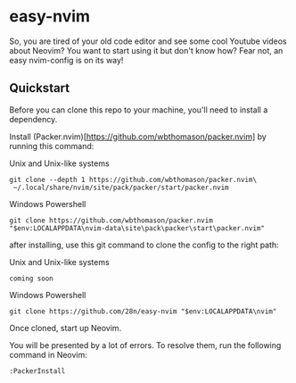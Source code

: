 # easy-nvim

So, you are tired of your old code editor and see some cool Youtube videos about Neovim? You want to start using it but don't know how? Fear not, an easy nvim-config is on its way!

## Quickstart

Before you can clone this repo to your machine, you'll need to install a dependency.

Install (Packer.nvim)[https://github.com/wbthomason/packer.nvim] by running this command:

Unix and Unix-like systems
```
git clone --depth 1 https://github.com/wbthomason/packer.nvim\
 ~/.local/share/nvim/site/pack/packer/start/packer.nvim
```

Windows Powershell
```
git clone https://github.com/wbthomason/packer.nvim "$env:LOCALAPPDATA\nvim-data\site\pack\packer\start\packer.nvim"
```

after installing, use this git command to clone the config to the right path:

Unix and Unix-like systems
```
coming soon
```

Windows Powershell
```
git clone https://github.com/28n/easy-nvim "$env:LOCALAPPDATA\nvim"
```

Once cloned, start up Neovim.

You will be presented by a lot of errors. To resolve them, run the following command in Neovim:

```
:PackerInstall
```
